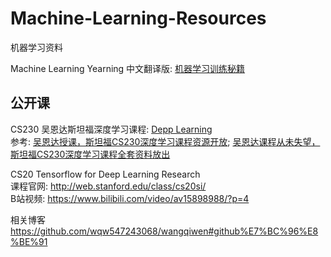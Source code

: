 # Machine-Learning-Resources
机器学习资料


Machine Learning Yearning
中文翻译版: [机器学习训练秘籍](https://accepteddoge.github.io/machine-learning-yearning-cn/docs/home/)


## 公开课
CS230 吴恩达斯坦福深度学习课程: [Depp Learning](http://cs230.stanford.edu/index.html)  
参考: [吴恩达授课，斯坦福CS230深度学习课程资源开放](https://zhuanlan.zhihu.com/p/38327238); [吴恩达课程从未失望，斯坦福CS230深度学习课程全套资料放出](https://zhuanlan.zhihu.com/p/38426219)

CS20 Tensorflow for Deep Learning Research  
课程官网: http://web.stanford.edu/class/cs20si/    
B站视频: https://www.bilibili.com/video/av15898988/?p=4



相关博客
https://github.com/wqw547243068/wangqiwen#github%E7%BC%96%E8%BE%91
